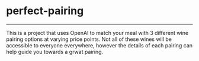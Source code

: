 # perfect-pairing
---
This is a project that uses OpenAI to match your meal with 3 different wine pairing options at varying price points.
Not all of these wines will be accessible to everyone everywhere, however the details of each pairing can help guide you towards a grwat pairing.

